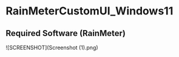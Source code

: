# RainMeterCustomUI_Windows11 

## Required Software (RainMeter)


![SCREENSHOT](Screenshot (1).png)

